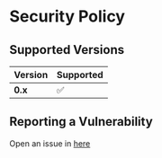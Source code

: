 # Security Policy

## Supported Versions

| Version | Supported          |
| ------- | ------------------ |
| **0.x**   | ✅ |

## Reporting a Vulnerability

Open an issue in [here](https://github.com/ProxityStudios/typescript-starter/issues)
